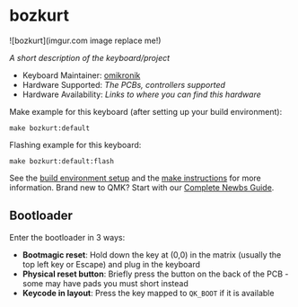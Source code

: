 # bozkurt

![bozkurt](imgur.com image replace me!)

*A short description of the keyboard/project*

* Keyboard Maintainer: [omikronik](https://github.com/omikronik)
* Hardware Supported: *The PCBs, controllers supported*
* Hardware Availability: *Links to where you can find this hardware*

Make example for this keyboard (after setting up your build environment):

    make bozkurt:default

Flashing example for this keyboard:

    make bozkurt:default:flash

See the [build environment setup](https://docs.qmk.fm/#/getting_started_build_tools) and the [make instructions](https://docs.qmk.fm/#/getting_started_make_guide) for more information. Brand new to QMK? Start with our [Complete Newbs Guide](https://docs.qmk.fm/#/newbs).

## Bootloader

Enter the bootloader in 3 ways:

* **Bootmagic reset**: Hold down the key at (0,0) in the matrix (usually the top left key or Escape) and plug in the keyboard
* **Physical reset button**: Briefly press the button on the back of the PCB - some may have pads you must short instead
* **Keycode in layout**: Press the key mapped to `QK_BOOT` if it is available
